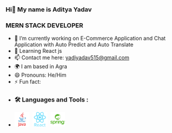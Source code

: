 ### Hi👋 My name is Aditya Yadav
### MERN STACK DEVELOPER

- 🔭 I’m currently working on E-Commerce Application and Chat Application with Auto Predict and Auto Translate
- 🌱 Learning React js
- 📫 Contact me here: yadiyadav515@gmail.com
- 🌍 I am based in Agra
- 😄 Pronouns: He/Him
- ⚡ Fun fact:
- ### :hammer_and_wrench: Languages and Tools :
- <div>
  <img src="https://github.com/devicons/devicon/blob/master/icons/java/java-original-wordmark.svg" title="Java" alt="Java" width="40" height="40"/>&nbsp;
  <img src="https://github.com/devicons/devicon/blob/master/icons/react/react-original-wordmark.svg" title="React" alt="React" width="40" height="40"/>&nbsp;
  <img src="https://github.com/devicons/devicon/blob/master/icons/spring/spring-original-wordmark.svg" title="Spring" alt="Spring" width="40" height="40"/>&nbsp;
</div>
